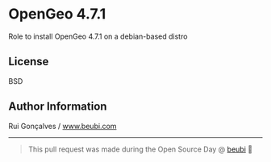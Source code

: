 OpenGeo 4.7.1
=========

Role to install OpenGeo 4.7.1 on a debian-based distro

License
-------

BSD

Author Information
------------------

Rui Gonçalves / www.beubi.com

------------
> This pull request was made during the Open Source Day @ [beubi](http://beubi.com) :green_heart:
